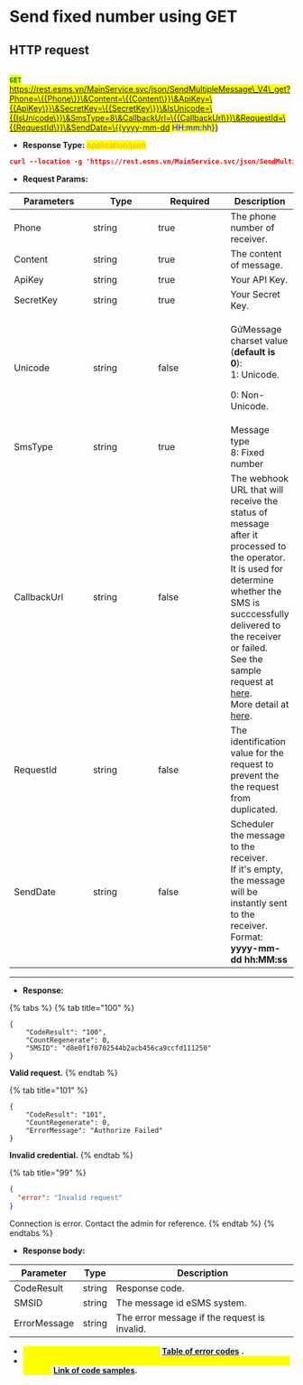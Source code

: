 # Send fixed number using GET

## HTTP request

\
<mark style="color:green;">**`GET`**</mark> <mark style="color:blue;">https://rest.esms.vn/MainService.svc/json/SendMultipleMessage\_V4\_get?Phone=\{{Phone\}}\&Content=\{{Content\}}\&ApiKey=\{{ApiKey\}}\&SecretKey=\{{SecretKey\}}\&IsUnicode=\{{IsUnicode\}}\&SmsType=8\&CallbackUrl=\{{CallbackUrl\}}\&RequestId=\{{RequestId\}}\&SendDate=\{{yyyy-mm-dd HH:mm:hh\}}</mark>

* **Response Type:** <mark style="color:orange;">application/json</mark>

```json
curl --location -g 'https://rest.esms.vn/MainService.svc/json/SendMultipleMessage_V4_get?Phone={{Phone}}&Content={{Content}}&ApiKey={{ApiKey}}&SecretKey={{SecretKey}}&IsUnicode={{IsUnicode}}&SmsType=8&CallbackUrl={{CallbackUrl}}&RequestId={{RequestId}}&SendDate={{yyyy-mm-dd%20HH%3Amm%3Ahh}}'
```

* **Request Params:**

<table><thead><tr><th width="148">Parameters</th><th width="139">Type</th><th width="142" data-type="checkbox">Required</th><th>Description</th></tr></thead><tbody><tr><td>Phone</td><td>string</td><td>true</td><td>The phone number of receiver.</td></tr><tr><td>Content</td><td>string</td><td>true</td><td>The content of message.</td></tr><tr><td>ApiKey</td><td>string</td><td>true</td><td>Your API Key.</td></tr><tr><td>SecretKey</td><td>string</td><td>true</td><td>Your Secret Key.</td></tr><tr><td>Unicode</td><td>string</td><td>false</td><td><p>GửMessage charset value (<strong>default is 0</strong>):<br>1: Unicode.</p><p>0: Non-Unicode.</p></td></tr><tr><td>SmsType</td><td>string</td><td>true</td><td>Message type<br>8: Fixed number</td></tr><tr><td>CallbackUrl</td><td>string</td><td>false</td><td>The webhook URL that will receive the status of message after it processed to the operator. It is used for determine whether the SMS is succcessfully delivered to the receiver or failed.<br>See the sample request at <a href="https://samplefordevelopers.esms.vn/#20f85e1f-3d9e-4ff4-bc4f-8d9c9edbc88a">here</a>.<br>More detail at <a href="../callback-url.md">here</a>.</td></tr><tr><td>RequestId</td><td>string</td><td>false</td><td>The identification value for the request to prevent the the request from duplicated.</td></tr><tr><td>SendDate</td><td>string</td><td>false</td><td>Scheduler the message to the receiver.<br>If it's empty, the message will be instantly sent to the receiver.<br>Format: <strong>yyyy-mm-dd hh:MM:ss</strong></td></tr></tbody></table>

***

* **Response:**

{% tabs %}
{% tab title="100" %}
```
{
    "CodeResult": "100",
    "CountRegenerate": 0,
    "SMSID": "d8e0f1f0702544b2acb456ca9ccfd111250"
}
```

**Valid request.**
{% endtab %}

{% tab title="101" %}
```
{
    "CodeResult": "101",
    "CountRegenerate": 0,
    "ErrorMessage": "Authorize Failed"
}
```

**Invalid credential.**
{% endtab %}

{% tab title="99" %}
```json
{
  "error": "Invalid request"
}
```

Connection is error. Contact the admin for reference.
{% endtab %}
{% endtabs %}

* **Response body:**

| Parameter    | Type   | Description                                  |
| ------------ | ------ | -------------------------------------------- |
| CodeResult   | string | Response code.                               |
| SMSID        | string | The message id eSMS system.                  |
| ErrorMessage | string | The error message if the request is invalid. |

* _<mark style="color:yellow;">**The detail of error code can refer at**</mark>_ [**Table of error codes**](../table-of-error-codes.md) **.**
* _<mark style="color:yellow;">**Get the  sample of code for programing languagues to use in Postman refer at**</mark>_ [**Link  of code samples**](https://samplefordevelopers.esms.vn/#850974b9-12cf-46f5-946c-e8e15aa3585b)**.**
